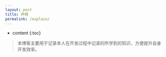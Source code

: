 ```yaml
---
layout: post
title: 声明
permalink: /explain/
---
```


* content
{:toc}


> 本博客主要用于记录本人在开发过程中记录的所学到的知识，方便提升自身开发效率。<br>
